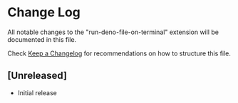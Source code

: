 # Change Log

All notable changes to the "run-deno-file-on-terminal" extension will be documented in this file.

Check [Keep a Changelog](http://keepachangelog.com/) for recommendations on how to structure this file.

## [Unreleased]

- Initial release